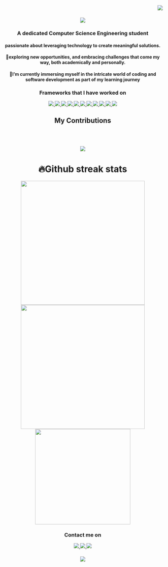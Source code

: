 <img align="right" src="https://visitor-badge.laobi.icu/badge?page_id=Riya922003.Riya922003"/>
<h1 align="center">
<img align src = "https://readme-typing-svg.herokuapp.com/?font=Righteous&size=35&center=true&vCenter=true&width=500&height=70&duration=4000&lines=Hey+Coders!👋;+I'm+Riya+Gupta!;"/>
</h1>
<h3 align="center"> A dedicated Computer Science Engineering student</h3>
<div align="center">
<h4>passionate about leveraging technology to create meaningful solutions.</h4>
<h4>👀exploring new opportunities, and embracing challenges that come my way, both academically and personally.</h4>
<h4>🌱I’m currently immersing myself in the intricate world of coding and software development as part of my learning journey</h4> 
</div>
<h3 align="center">Frameworks that I have worked on</h3>
    <p align="center">
        <a href="https://docs.anaconda.com/free/anaconda/getting-started/hello-world/">
        <img src="https://skillicons.dev/icons?i=anaconda"/>
    </a>
    <a href="https://www.arduino.cc/en/Guide/Introduction">
        <img src="https://skillicons.dev/icons?i=arduino"/>
    </a>
    <a href="https://www.w3schools.com/cpp/">
        <img src="https://skillicons.dev/icons?i=cpp"/>
    </a>
    <a href="https://flask.palletsprojects.com/en/3.0.x/">
        <img src="https://skillicons.dev/icons?i=flask"/>
    </a>
    <a href="https://www.figma.com/ui-design-tool/">
        <img src="https://skillicons.dev/icons?i=figma"/>
    </a>
    <a href="https://flutter.dev/">
        <img src="https://skillicons.dev/icons?i=flutter"/>
    </a>
    <a href="https://www.w3schools.com/java/">
        <img src="https://skillicons.dev/icons?i=java"/>
    </a>
    <a href="https://www.mysql.com/">
        <img src="https://skillicons.dev/icons?i=mysql"/>
    </a>
    <a href="https://opencv.org/">
        <img src="https://skillicons.dev/icons?i=opencv"/>
    </a>
    <a href="https://react.dev/">
        <img src="https://skillicons.dev/icons?i=react"/>
    </a>
    <a href="https://www.sqlite.org/index.html">
        <img src="https://skillicons.dev/icons?i=sqlite"/>
    </a>
    </p>
<div align="center">
<h2>My Contributions</h2>
<br/><br/><br/>
<img src="https://github.com/Riya922003/Riya922003/blob/output/github-contribution-grid-snake.gif">
</div>

<div align="center"><h1><b>🔥Github streak stats</b></h1>
    <img width=390 src="https://streak-stats.demolab.com/?user=Riya922003&account_private=true&theme=dark&border_radius=10"></img>
    <img width=390 src="https://github-readme-stats.vercel.app/api?username=Riya922003&show_icons=true&account_private=true&theme=dark&border_radius=10"></img>
    <img width=300 src="https://github-readme-stats.vercel.app/api/top-langs/?username=Riya922003&langs_count=8&show_icons=true&account_private=true&theme=dark&border_radius=10"
</div>

<div align="center"><h3><b>Contact me on</b></h3>
     <a href="https://www.arduino.cc/en/Guide/Introduction">
        <img src="https://skillicons.dev/icons?i=twitter"/>
    </a>
     <a href="https://www.arduino.cc/en/Guide/Introduction">
        <img src="https://skillicons.dev/icons?i=linkedin"/>
    </a>
     <a href="https://www.arduino.cc/en/Guide/Introduction">
        <img src="https://skillicons.dev/icons?i=instagram"/>
    </a>
</div>
<h3 align="center">
<img align src = "https://readme-typing-svg.herokuapp.com/?font=Righteous&size=35&center=true&vCenter=true&width=500&height=70&duration=4000&lines=shoot+me+message+on+linkedin!;+drop+me+a+star;"/>
</h3>
